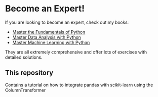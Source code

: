 # Become an Expert!

If you are looking to become an expert, check out my books:

* [Master the Fundamentals of Python][0]
* [Master Data Analysis with Python][1]
* [Master Machine Learning with Python][2]

They are all extremely comprehensive and offer lots of exercises with detailed solutions.

## This repository

Contains a tutorial on how to integrate pandas with scikit-learn using the ColumnTransformer

[0]: https://www.dunderdata.com/master-the-fundamentals-of-python
[1]: https://dunderdata.com/master-data-analysis-with-python
[2]: https://www.dunderdata.com/master-machine-learning-with-python